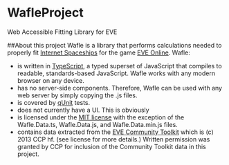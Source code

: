 WafleProject
============
Web Accessible Fitting Library for EVE

##About this project
Wafle is a library that performs calculations needed to properly fit [Internet Spaceships](http://www.eveonline.com/universe/spaceships/) for the game [EVE Online](http://www.eveonline.com).  Wafle:
* is written in [TypeScript](https://typescript.codeplex.com/), a typed superset of JavaScript that compiles to readable, standards-based JavaScript.  Wafle works with any modern browser on any device.
* has no server-side components.  Therefore, Wafle can be used with any web server by simply copying the .js files.
* is covered by [qUnit](http://qunitjs.com/) tests.
* does not currently have a UI.  This is obviously 
* is licensed under the [MIT license](http://opensource.org/licenses/MIT) with the exception of the Wafle.Data.ts, Wafle.Data.js, and Wafle.Data.min.js files.
* contains data extracted from the [EVE Community Toolkit](http://community.eveonline.com/community/fansites/toolkit/) which is (c) 2013 CCP hf. (see license for more details.)  Written permission was granted by CCP for inclusion of the Community Toolkit data in this project.

##